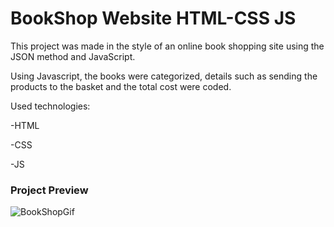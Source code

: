 # BookShop Website HTML-CSS JS

This project was made in the style of an online book shopping site using the JSON method and JavaScript. 

Using Javascript, the books were categorized, details such as sending the products to the basket and the total cost were coded.

Used technologies:

-HTML

-CSS

-JS

<h3>Project Preview</h3>

![BookShopGif](https://github.com/SercanErpolat/BookShop/assets/110222359/2df284f6-470a-498f-8ce2-d95838e1891c)
